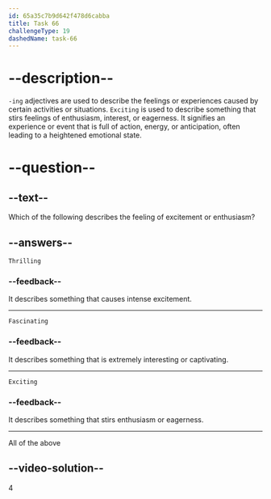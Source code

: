 ```yaml
---
id: 65a35c7b9d642f478d6cabba
title: Task 66
challengeType: 19
dashedName: task-66
---
```


# --description--

`-ing` adjectives are used to describe the feelings or experiences caused by certain activities or situations. `Exciting` is used to describe something that stirs feelings of enthusiasm, interest, or eagerness. It signifies an experience or event that is full of action, energy, or anticipation, often leading to a heightened emotional state.

# --question--

## --text--

Which of the following describes the feeling of excitement or enthusiasm?

## --answers--

`Thrilling`

### --feedback--

It describes something that causes intense excitement.

---

`Fascinating`

### --feedback--

It describes something that is extremely interesting or captivating.

---

`Exciting`

### --feedback--

It describes something that stirs enthusiasm or eagerness.

---

All of the above

## --video-solution--

4
